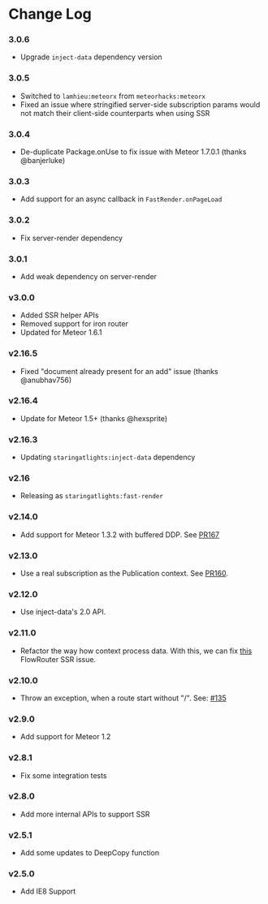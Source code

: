 # Change Log

### 3.0.6

- Upgrade `inject-data` dependency version

### 3.0.5

- Switched to `lamhieu:meteorx` from `meteorhacks:meteorx`
- Fixed an issue where stringified server-side subscription params would not match their client-side counterparts when using SSR

### 3.0.4

- De-duplicate Package.onUse to fix issue with Meteor 1.7.0.1 (thanks @banjerluke)

### 3.0.3

- Add support for an async callback in `FastRender.onPageLoad`

### 3.0.2

- Fix server-render dependency

### 3.0.1

- Add weak dependency on server-render

### v3.0.0

- Added SSR helper APIs
- Removed support for iron router
- Updated for Meteor 1.6.1

### v2.16.5

- Fixed "document already present for an add" issue (thanks @anubhav756)

### v2.16.4

- Update for Meteor 1.5+ (thanks @hexsprite)

### v2.16.3

- Updating `staringatlights:inject-data` dependency

### v2.16

- Releasing as `staringatlights:fast-render`

### v2.14.0

- Add support for Meteor 1.3.2 with buffered DDP. See [PR167](https://github.com/kadirahq/fast-render/pull/167)

### v2.13.0

- Use a real subscription as the Publication context. See [PR160](https://github.com/kadirahq/fast-render/pull/160).

### v2.12.0

- Use inject-data's 2.0 API.

### v2.11.0

- Refactor the way how context process data. With this, we can fix [this](https://github.com/kadirahq/flow-router/issues/431) FlowRouter SSR issue.

### v2.10.0

- Throw an exception, when a route start without "/". See: [#135](https://github.com/meteorhacks/fast-render/pull/135)

### v2.9.0

- Add support for Meteor 1.2

### v2.8.1

- Fix some integration tests

### v2.8.0

- Add more internal APIs to support SSR

### v2.5.1

- Add some updates to DeepCopy function

### v2.5.0

- Add IE8 Support
